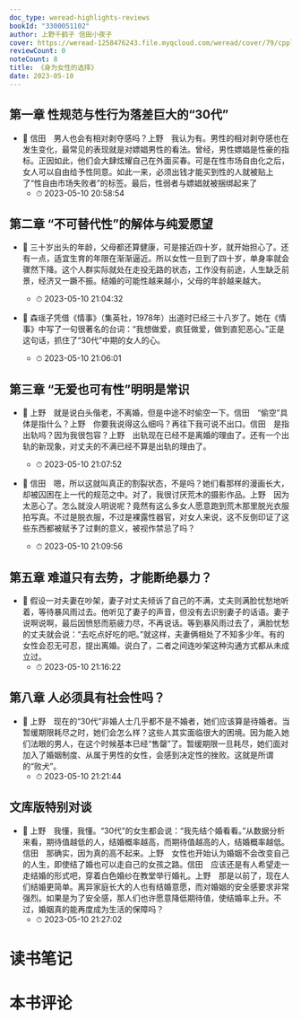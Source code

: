 ```yaml
---
doc_type: weread-highlights-reviews
bookId: "3300051102"
author: 上野千鹤子 信田小夜子
cover: https://weread-1258476243.file.myqcloud.com/weread/cover/79/cpplatform_4glhvzqsrzssk69qec6idk/t7_cpplatform_4glhvzqsrzssk69qec6idk1677835601.jpg
reviewCount: 0
noteCount: 8
title: 《身为女性的选择》
date: 2023-05-10
---
```



## 第一章 性规范与性行为落差巨大的“30代”


- 📌 信田　男人也会有相对剥夺感吗？上野　我认为有。男性的相对剥夺感也在发生变化，最常见的表现就是对嫖娼男性的看法。曾经，男性嫖娼是性豪的指标。正因如此，他们会大肆炫耀自己在外面买春。可是在性市场自由化之后，女人可以自由给予性同意。如此一来，必须出钱才能买到性的人就被贴上了“性自由市场失败者”的标签。最后，性弱者与嫖娼就被捆绑起来了 
    - ⏱ 2023-05-10 20:58:54 
## 第二章 “不可替代性”的解体与纯爱愿望


- 📌 三十岁出头的年龄，父母都还算健康，可是接近四十岁，就开始担心了。还有一点，适宜生育的年限在渐渐逼近。所以女性一旦到了四十岁，单身率就会骤然下降。这个人群实际就处在走投无路的状态，工作没有前途，人生缺乏前景，经济又一蹶不振。结婚的可能性越来越小，父母的年龄越来越大。 
    - ⏱ 2023-05-10 21:04:32 

- 📌 森瑶子凭借《情事》（集英社，1978年）出道时已经三十八岁了。她在《情事》中写了一句很著名的台词：“我想做爱，疯狂做爱，做到直犯恶心。”正是这句话，抓住了“30代”中期的女人的心。 
    - ⏱ 2023-05-10 21:06:01 
## 第三章 “无爱也可有性”明明是常识


- 📌 上野　就是说白头偕老，不离婚，但是中途不时偷空一下。信田　“偷空”具体是指什么？上野　你要我说得这么细吗？再往下我可说不出口。信田　是指出轨吗？因为我很包容？上野　出轨现在已经不是离婚的理由了。还有一个出轨的新现象，对丈夫的不满已经不算是出轨的理由了。 
    - ⏱ 2023-05-10 21:07:52 

- 📌 信田　嗯，所以这就叫真正的割裂状态，不是吗？她们看那样的漫画长大，却被囚困在上一代的规范之中。对了，我很讨厌荒木的摄影作品。上野　因为太恶心了。怎么就没人明说呢？竟然有这么多女人愿意跑到荒木那里脱光衣服拍写真。不过是脱衣服，不过是裸露性器官，对女人来说，这不反倒印证了这些东西都被赋予了过剩的意义，被视作禁忌了吗？ 
    - ⏱ 2023-05-10 21:09:56 
## 第五章 难道只有去势，才能断绝暴力？


- 📌 假设一对夫妻在吵架，妻子对丈夫倾诉了自己的不满，丈夫则满脸忧愁地听着，等待暴风雨过去。他听见了妻子的声音，但没有去识别妻子的话语。妻子说啊说啊，最后因愤怒而筋疲力尽，不再说话。等到暴风雨过去了，满脸忧愁的丈夫就会说：“去吃点好吃的吧。”就这样，夫妻俩相处了不知多少年。有的女性会忍无可忍，提出离婚。说白了，二者之间连吵架这种沟通方式都从未成立过。 
    - ⏱ 2023-05-10 21:16:22 
## 第八章 人必须具有社会性吗？


- 📌 上野　现在的“30代”非婚人士几乎都不是不婚者，她们应该算是待婚者。当暂缓期限耗尽之时，她们会怎么样？这些人其实面临很大的困境。因为能入她们法眼的男人，在这个时候基本已经“售罄”了。暂缓期限一旦耗尽，她们面对加入了婚姻制度、从属于男性的女性，会感到决定性的挫败。这就是所谓的“败犬”。 
    - ⏱ 2023-05-10 21:21:44 
## 文库版特别对谈


- 📌 上野　我懂，我懂。“30代”的女生都会说：“我先结个婚看看。”从数据分析来看，期待值越低的人，结婚概率越高，而期待值越高的人，结婚概率越低。信田　那确实，因为真的高不起来。上野　女性也开始认为婚姻不会改变自己的人生，即使结了婚也可以走自己的女孩之路。信田　应该还是有人希望走一走结婚的形式吧，穿着白色婚纱在教堂举行婚礼。上野　那是以前了，现在人们结婚更简单。离异家庭长大的人也有结婚意愿，而对婚姻的安全感要求非常强烈。如果是为了安全感，那人们也许愿意降低期待值，使结婚率上升。不过，婚姻真的能再度成为生活的保障吗？ 
    - ⏱ 2023-05-10 21:27:02 

# 读书笔记


# 本书评论
